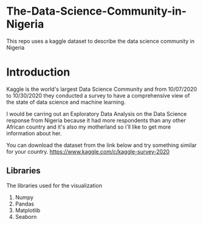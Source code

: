 # The-Data-Science-Community-in-Nigeria
This repo uses a kaggle dataset to describe the data science community in Nigeria

# Introduction
Kaggle is the world's largest Data Science Community and from 10/07/2020 to 10/30/2020 they conducted a survey to have a  comprehensive view of the state of data science and machine learning. 

I would be carring out an Exploratory Data Analysis on the Data Science response from Nigeria because it had more respondents than any other African country and it's also my motherland so i'll like to get more information about her.

You can download the dataset from the link below and try something similar for your country. 
https://www.kaggle.com/c/kaggle-survey-2020


## Libraries
The libraries used for the visualization
1. Numpy
2. Pandas
3. Matplotlib
4. Seaborn

